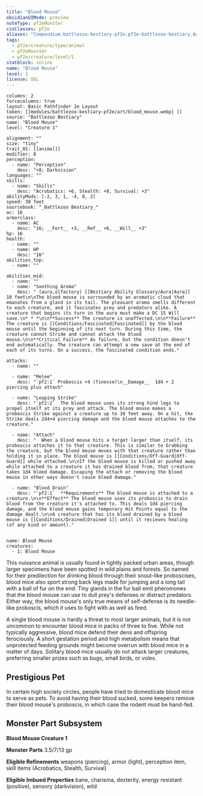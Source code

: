 ```yaml
---
title: "Blood Mouse"
obsidianUIMode: preview
noteType: pf2eMonster
cssClasses: pf2e
aliases: "Compendium.battlezoo-bestiary-pf2e.pf2e-battlezoo-bestiary.Actor.NrvmeSREmeO3n1Dk" 
tags:
  - pf2e/creature/type/animal
  - pf2eMonster
  - pf2e/creature/level/1
statblock: inline
name: "Blood Mouse"
level: 1
license: OGL
---
```


```statblock
columns: 2
forcecolumns: true
layout: Basic Pathfinder 2e Layout
token: [[modules/battlezoo-bestiary-pf2e/art/blood_mouse.webp| ]]
source: "Battlezoo Bestiary"
name: "Blood Mouse"
level: "Creature 1"

alignment: ""
size: "tiny"
trait_01: [[animal]]
modifier: 8
perception:
  - name: "Perception"
    desc: "+8; Darkvision"
languages: ""
skills:
  - name: "Skills"
    desc: "Acrobatics: +6, Stealth: +8, Survival: +3"
abilityMods: [-2, 3, 1, -4, 0, 2]
speed: 30 feet
sourcebook: "_Battlezoo Bestiary_"
ac: 16
armorclass:
  - name: AC
    desc: "16; __Fort__ +3, __Ref__ +6, __Will__ +3"
hp: 16
health:
  - name: ""
  - name: HP
    desc: "16"
abilities_top:
  - name: ""

abilities_mid:
  - name: ""
  - name: "Soothing Aroma"
    desc: " (aura,olfactory) [[Bestiary Ability Glossary/Aura|Aura]] 10 feet\n\nThe blood mouse is surrounded by an aromatic cloud that emanates from a gland in its tail. The pleasant aroma smells different to each creature, and it fascinates prey and predators alike. A creature that begins its turn in the aura must make a DC 15 Will save.\n* * *\n\n**Success** The creature is unaffected.\n\n**Failure** The creature is [[Conditions/Fascinated|Fascinated]] by the blood mouse until the beginning of its next turn. During this time, the creature cannot Stride and cannot attack the blood mouse.\n\n**Critical Failure** As failure, but the condition doesn't end automatically. The creature can attempt a new save at the end of each of its turns. On a success, the fascinated condition ends."

attacks:
  - name: ""

  - name: "Melee"
    desc: "`pf2:1` Proboscis +4 (finesse)\n__Damage__  1d4 + 2 piercing plus attach"

  - name: "Leaping Strike"
    desc: "`pf2:2`  The blood mouse uses its strong hind legs to propel itself at its prey and attack. The blood mouse makes a proboscis Strike against a creature up to 10 feet away. On a hit, the Strike deals 2d4+4 piercing damage and the blood mouse attaches to the creature."

  - name: "Attach"
    desc: "  When a blood mouse hits a target larger than itself, its proboscis attaches it to that creature. This is similar to Grabbing the creature, but the blood mouse moves with that creature rather than holding it in place. The blood mouse is [[Conditions/Off-Guard|Off-Guard]] while attached.\n\nIf the blood mouse is killed or pushed away while attached to a creature it has drained blood from, that creature takes 1d4 bleed damage. Escaping the attach or removing the blood mouse in other ways doesn't cause bleed damage."

  - name: "Blood Drain"
    desc: "`pf2:1`  **Requirements** The blood mouse is attached to a creature.\n\n**Effect** The blood mouse uses its proboscis to drain blood from the creature it's attached to. This deals 1d4 piercing damage, and the blood mouse gains temporary Hit Points equal to the damage dealt.\n\nA creature that has its blood drained by a blood mouse is [[Conditions/Drained|Drained 1]] until it recieves healing (of any kind or amount)."
 
```

```encounter-table
name: Blood Mouse
creatures:
  - 1: Blood Mouse
```



This nuisance animal is usually found in tightly packed urban areas, though larger specimens have been spotted in wild plains and forests. So named for their predilection for drinking blood through their snout-like proboscises, blood mice also sport strong back legs made for jumping and a long tail with a ball of fur on the end. Tiny glands in the fur ball emit pheromones that the blood mouse can use to dull prey's defenses or distract predators. Either way, the blood mouse's only true means of self-defense is its needle-like proboscis, which it uses to fight with as well as feed.

A single blood mouse is hardly a threat to most larger animals, but it is not uncommon to encounter blood mice in packs of three to five. While not typically aggressive, blood mice defend their dens and offspring ferociously. A short gestation period and high metabolism means that unprotected feeding grounds might become overrun with blood mice in a matter of days. Solitary blood mice usually do not attack larger creatures, preferring smaller prizes such as bugs, small birds, or voles.

## Prestigious Pet

In certain high society circles, people have tried to domesticate blood mice to serve as pets. To avoid having their blood sucked, some keepers remove their blood mouse's proboscis, in which case the rodent must be hand-fed.

## Monster Part Subsystem

**Blood Mouse Creature 1**

**Monster Parts** 3.5/7/13 gp

**Eligible Refinements** weapons (piercing), armor (light), perception item, skill items (Acrobatics, Stealth, Survival)

**Eligible Imbued Properties** bane, charisma, dexterity, energy resistant (positive), sensory (darkvision), wild
